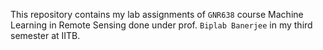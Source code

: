 This repository contains my lab assignments of `GNR638` course Machine Learning in Remote Sensing done under prof. `Biplab Banerjee` in my third semester at IITB.
